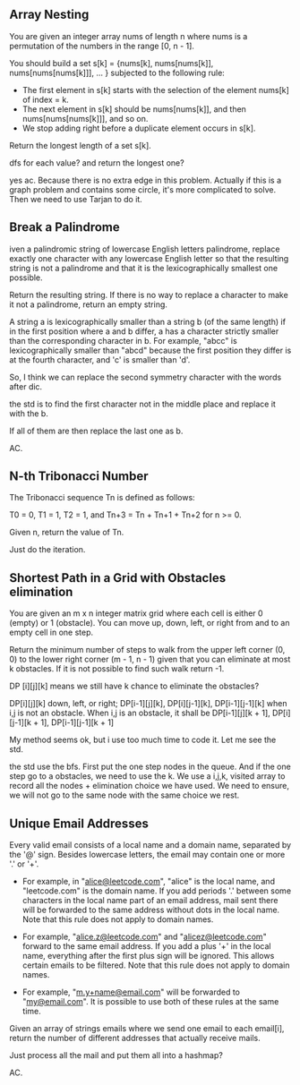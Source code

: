 ## Array Nesting

You are given an integer array nums of length n where nums is a permutation of the numbers in the range [0, n - 1].

You should build a set s[k] = {nums[k], nums[nums[k]], nums[nums[nums[k]]], ... } subjected to the following rule:

* The first element in s[k] starts with the selection of the element nums[k] of index = k.
* The next element in s[k] should be nums[nums[k]], and then nums[nums[nums[k]]], and so on.
* We stop adding right before a duplicate element occurs in s[k].

Return the longest length of a set s[k].

dfs for each value? and return the longest one?

yes ac. Because there is no extra edge in this problem. Actually if this is a graph problem and contains some circle, it's more complicated to solve. Then we need to use Tarjan to do it.

## Break a Palindrome

iven a palindromic string of lowercase English letters palindrome, replace exactly one character with any lowercase English letter so that the resulting string is not a palindrome and that it is the lexicographically smallest one possible.

Return the resulting string. If there is no way to replace a character to make it not a palindrome, return an empty string.

A string a is lexicographically smaller than a string b (of the same length) if in the first position where a and b differ, a has a character strictly smaller than the corresponding character in b. For example, "abcc" is lexicographically smaller than "abcd" because the first position they differ is at the fourth character, and 'c' is smaller than 'd'.

So, I think we can replace the second symmetry character with the words after dic.

the std is to find the first character not in the middle place and replace it with the b.

If all of them are then replace the last one as b.

AC.

## N-th Tribonacci Number

The Tribonacci sequence Tn is defined as follows: 

T0 = 0, T1 = 1, T2 = 1, and Tn+3 = Tn + Tn+1 + Tn+2 for n >= 0.

Given n, return the value of Tn.

Just do the iteration.

## Shortest Path in a Grid with Obstacles elimination

You are given an m x n integer matrix grid where each cell is either 0 (empty) or 1 (obstacle). You can move up, down, left, or right from and to an empty cell in one step.

Return the minimum number of steps to walk from the upper left corner (0, 0) to the lower right corner (m - 1, n - 1) given that you can eliminate at most k obstacles. If it is not possible to find such walk return -1.

DP [i][j][k] means we still have k chance to eliminate the obstacles?

DP[i][j][k] down, left, or right; DP[i-1][j][k], DP[i][j-1][k], DP[i-1][j-1][k] when i,j is not an obstacle. When i,j is an obstacle, it shall be DP[i-1][j][k + 1], DP[i][j-1][k + 1], DP[i-1][j-1][k + 1]

My method seems ok, but i use too much time to code it. Let me see the std.

the std use the bfs. First put the one step nodes in the queue. And if the one step go to a obstacles, we need to use the k. We use a i,j,k, visited array to record all the nodes + elimination choice we have used. We need to ensure, we will not go to the same node with the same choice we rest.

## Unique Email Addresses

Every valid email consists of a local name and a domain name, separated by the '@' sign. Besides lowercase letters, the email may contain one or more '.' or '+'.

* For example, in "alice@leetcode.com", "alice" is the local name, and "leetcode.com" is the domain name.
If you add periods '.' between some characters in the local name part of an email address, mail sent there will be forwarded to the same address without dots in the local name. Note that this rule does not apply to domain names.

* For example, "alice.z@leetcode.com" and "alicez@leetcode.com" forward to the same email address.
If you add a plus '+' in the local name, everything after the first plus sign will be ignored. This allows certain emails to be filtered. Note that this rule does not apply to domain names.

* For example, "m.y+name@email.com" will be forwarded to "my@email.com".
It is possible to use both of these rules at the same time.

Given an array of strings emails where we send one email to each email[i], return the number of different addresses that actually receive mails.

Just process all the mail and put them all into a hashmap?

AC.